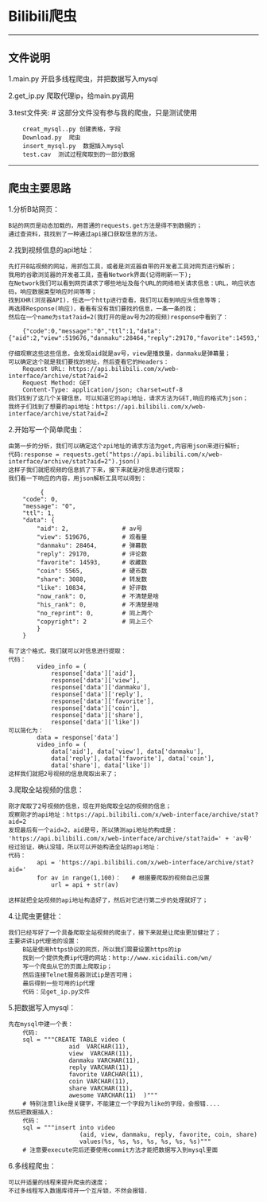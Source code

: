 Bilibili爬虫
============================================
--------------------------------------------
文件说明
--------------------------------------------
 1.main.py  开启多线程爬虫，并把数据写入mysql
 
 2.get_ip.py  爬取代理ip，给main.py调用
 
 3.test文件夹:    # 这部分文件没有参与我的爬虫，只是测试使用    

        creat_mysql..py 创建表格，字段
        Download.py  爬虫
        insert_mysql.py  数据插入mysql       
        test.cav  测试过程爬取到的一部分数据
 
 
-------------------------------------------- 
爬虫主要思路
--------------------------------------------
1.分析B站网页：

    B站的网页是动态加载的，用普通的requests.get方法是得不到数据的；
    通过查资料，我找到了一种通过api接口获取信息的方法。
    
2.找到视频信息的api地址：

    先打开B站视频的网站，用抓包工具，或者是浏览器自带的开发者工具对网页进行解析；
    我用的谷歌浏览器的开发者工具，查看Network界面(记得刷新一下);
    在Network我们可以看到网页请求了哪些地址及每个URL的网络相关请求信息：URL，响应状态码，响应数据类型响应时间等等；
    找到XHR(浏览器API)，任选一个http进行查看，我们可以看到响应头信息等等；
    再选择Response(响应)，看看有没有我们要找的信息，一条一条的找；
    然后在一个name为stat?aid=2(我打开的是av号为2的视频)response中看到了：
    
        {"code":0,"message":"0","ttl":1,"data": {"aid":2,"view":519676,"danmaku":28464,"reply":29170,"favorite":14593,"coin":5565,"share":3088,"like":10834,"now_rank":0,"his_rank":0,"no_reprint":0,"copyright":2}}
    
    仔细观察这些这些信息，会发现aid就是av号，view是播放量，danmaku是弹幕量；
    可以确定这个就是我们要找的地址，然后查看它的Headers：
        Request URL: https://api.bilibili.com/x/web-interface/archive/stat?aid=2
        Request Method: GET
        Content-Type: application/json; charset=utf-8
    我们找到了这几个关键信息，可以知道它的api地址，请求方法为GET,响应的格式为json；
    我终于们找到了想要的api地址：https://api.bilibili.com/x/web-interface/archive/stat?aid=2

2.开始写一个简单爬虫：
    
    由第一步的分析，我们可以确定这个zpi地址的请求方法为get,内容用json来进行解析;
    代码:response = requests.get("https://api.bilibili.com/x/web-interface/archive/stat?aid=2").json()
    这样子我们就把视频的信息抓了下来，接下来就是对信息进行提取；
    我们看一下响应的内容，用json解析工具可以得到：
    
             {
        "code": 0,
        "message": "0",
        "ttl": 1,
        "data": {
            "aid": 2,               # av号
            "view": 519676,         # 观看量
            "danmaku": 28464,       # 弹幕数
            "reply": 29170,         # 评论数
            "favorite": 14593,      # 收藏数
            "coin": 5565,           # 硬币数
            "share": 3088,          # 转发数
            "like": 10834,          # 好评数
            "now_rank": 0,          # 不清楚是啥
            "his_rank": 0,          # 不清楚是啥
            "no_reprint": 0,        # 同上两个
            "copyright": 2          # 同上三个
            }
        }
        
    有了这个格式，我们就可以对信息进行提取：
    代码：
            video_info = (
                response['data']['aid'], 
                response['data']['view'], 
                response['data']['danmaku'],
                response['data']['reply'], 
                response['data']['favorite'], 
                response['data']['coin'],
                response['data']['share'],
                response['data']['like'])
    可以简化为：
            data = response['data']
            video_info = (
                data['aid'], data['view'], data['danmaku'],
                data['reply'], data['favorite'], data['coin'],
                data['share'], data['like'])
    这样我们就把2号视频的信息爬取出来了；
    
3.爬取全站视频的信息：
    
    刚才爬取了2号视频的信息，现在开始爬取全站的视频的信息；
    观察刚才的api地址：https://api.bilibili.com/x/web-interface/archive/stat?aid=2
    发现最后有一个aid=2，aid是号，所以猜测api地址的构成是：
    'https://api.bilibili.com/x/web-interface/archive/stat?aid=' + 'av号'
    经过验证，确认没错，所以可以开始构造全站的api地址：
    代码：     
            api = 'https://api.bilibili.com/x/web-interface/archive/stat?aid='
            for av in range(1,100)：   # 根据要爬取的视频自己设置
                url = api + str(av)
                
    这样就把全站视频的api地址构造好了，然后对它进行第二步的处理就好了；
    
 4.让爬虫更健壮：
 
    我们已经写好了一个具备爬取全站视频的爬虫了，接下来就是让爬虫更加健壮了；
    主要讲讲ip代理池的设置：
        B站是使用https协议的网页，所以我们需要设置https的ip
        找到一个提供免费ip代理的网站：http://www.xicidaili.com/wn/
        写一个爬虫从它的页面上爬取ip；
        然后连接Telnet服务器测试ip是否可用；
        最后得到一些可用的ip代理
        代码：见get_ip.py文件
    
 5.把数据写入mysql：
 
    先在mysql中建一个表：
        代码:
        sql = """CREATE TABLE video (
                     aid  VARCHAR(11),
                     view  VARCHAR(11),
                     danmaku VARCHAR(11),  
                     reply VARCHAR(11),
                     favorite VARCHAR(11),
                     coin VARCHAR(11),
                     share VARCHAR(11),
                     awesome VARCHAR(11)  )"""  
        # 特别注意like是关键字，不能建立一个字段为like的字段，会报错....
    然后把数据插入:
        代码：
        sql = """insert into video 
                        (aid, view, danmaku, reply, favorite, coin, share) 
                        values(%s, %s, %s, %s, %s, %s, %s)"""
        # 注意要execute完后还要使用commit方法才能把数据写入到mysql里面
        
 6.多线程爬虫：
 
    可以开适量的线程来提升爬虫的速度；
    不过多线程写入数据库得开一个互斥锁，不然会报错.